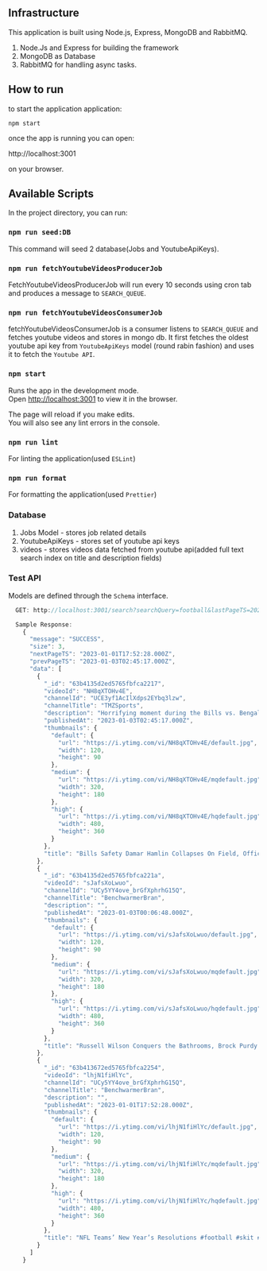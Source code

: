 ## Infrastructure

This application is built using Node.js, Express, MongoDB and RabbitMQ.
  1. Node.Js and Express for building the framework
  2. MongoDB as Database
  3. RabbitMQ for handling async tasks.

## How to run

to start the application application:

`npm start`

once the app is running you can open:

http://localhost:3001

on your browser.

## Available Scripts

In the project directory, you can run:

### `npm run seed:DB`

This command will seed 2 database(Jobs and YoutubeApiKeys).

### `npm run fetchYoutubeVideosProducerJob`

FetchYoutubeVideosProducerJob will run every 10 seconds using cron tab and produces a message to `SEARCH_QUEUE`.

### `npm run fetchYoutubeVideosConsumerJob`

fetchYoutubeVideosConsumerJob is a consumer listens to `SEARCH_QUEUE` and fetches youtube videos and stores in mongo db.
It first fetches the oldest youtube api key from `YoutubeApiKeys` model (round rabin fashion) and uses it to fetch the `Youtube API`.

### `npm start`

Runs the app in the development mode.\
Open [http://localhost:3001](http://localhost:3001) to view it in the browser.

The page will reload if you make edits.\
You will also see any lint errors in the console.

### `npm run lint`

For linting the application(used `ESLint`)

### `npm run format`

For formatting the application(used `Prettier`)

### Database

1. Jobs Model - stores job related details
2. YoutubeApiKeys - stores set of youtube api keys
3. videos - stores videos data fetched from youtube api(added full text search index on title and description fields)


### Test API

Models are defined through the `Schema` interface.

```js
  GET: http://localhost:3001/search?searchQuery=football&lastPageTS=2023-01-03T02:46:36.000Z&pageLimit=3&pageDirection=1&sortBy=-publishedAt

  Sample Response: 
    {
      "message": "SUCCESS",
      "size": 3,
      "nextPageTS": "2023-01-01T17:52:28.000Z",
      "prevPageTS": "2023-01-03T02:45:17.000Z",
      "data": [
        {
          "_id": "63b4135d2ed5765fbfca2217",
          "videoId": "NH8qXTOHv4E",
          "channelId": "UCE3yf1AcIlXdps2EYbq3lzw",
          "channelTitle": "TMZSports",
          "description": "Horrifying moment during the Bills vs. Bengals game on \"Monday Night Football\" -- Buffalo safety Damar Hamlin collapsed at the ...",
          "publishedAt": "2023-01-03T02:45:17.000Z",
          "thumbnails": {
            "default": {
              "url": "https://i.ytimg.com/vi/NH8qXTOHv4E/default.jpg",
              "width": 120,
              "height": 90
            },
            "medium": {
              "url": "https://i.ytimg.com/vi/NH8qXTOHv4E/mqdefault.jpg",
              "width": 320,
              "height": 180
            },
            "high": {
              "url": "https://i.ytimg.com/vi/NH8qXTOHv4E/hqdefault.jpg",
              "width": 480,
              "height": 360
            }
          },
          "title": "Bills Safety Damar Hamlin Collapses On Field, Officials Administer Emergency CPR | TMZ Sports"
        },
        {
          "_id": "63b4135d2ed5765fbfca221a",
          "videoId": "sJafsXoLwuo",
          "channelId": "UCy5YY4ove_brGfXphrhG15Q",
          "channelTitle": "BenchwarmerBran",
          "description": "",
          "publishedAt": "2023-01-03T00:06:48.000Z",
          "thumbnails": {
            "default": {
              "url": "https://i.ytimg.com/vi/sJafsXoLwuo/default.jpg",
              "width": 120,
              "height": 90
            },
            "medium": {
              "url": "https://i.ytimg.com/vi/sJafsXoLwuo/mqdefault.jpg",
              "width": 320,
              "height": 180
            },
            "high": {
              "url": "https://i.ytimg.com/vi/sJafsXoLwuo/hqdefault.jpg",
              "width": 480,
              "height": 360
            }
          },
          "title": "Russell Wilson Conquers the Bathrooms, Brock Purdy Stays Undefeated #nfl #football #qbclub #sports"
        },
        {
          "_id": "63b413672ed5765fbfca2254",
          "videoId": "lhjN1fiHlYc",
          "channelId": "UCy5YY4ove_brGfXphrhG15Q",
          "channelTitle": "BenchwarmerBran",
          "description": "",
          "publishedAt": "2023-01-01T17:52:28.000Z",
          "thumbnails": {
            "default": {
              "url": "https://i.ytimg.com/vi/lhjN1fiHlYc/default.jpg",
              "width": 120,
              "height": 90
            },
            "medium": {
              "url": "https://i.ytimg.com/vi/lhjN1fiHlYc/mqdefault.jpg",
              "width": 320,
              "height": 180
            },
            "high": {
              "url": "https://i.ytimg.com/vi/lhjN1fiHlYc/hqdefault.jpg",
              "width": 480,
              "height": 360
            }
          },
          "title": "NFL Teams’ New Year’s Resolutions #football #skit #sports"
        }
      ]
    }
```






